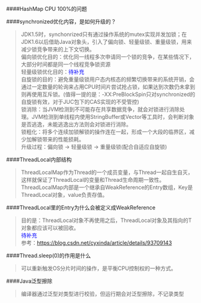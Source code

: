 ####HashMap CPU 100%的问题

####synchronized优化内容，是如何升级的？
> JDK1.5时，synchonrized只有通过操作系统的mutex实现并发加锁；在JDK1.6以后借助Java对象头，引入了偏向锁、轻量级锁、重量级锁，用来减少锁竞争带来的上下文切换。    
> 偏向锁优化目的：优化同一线程多次申请同一个锁的竞争，在某些情况下，大部分时间都是同一个线程竞争锁资源    
> 轻量级锁优化目的：<font color="blue">待补充</font>  
> 自旋锁的目的：避免重量级锁用户态内核态的频繁切换带来的系统开销，会通过一定数量的轮询来占用CPU时间片尝试抢占锁，如果达到次数仍未拿到则再使用互斥锁。(值得一提的是：-XX:PreBlockSpin只对synchronized的自旋锁有效，对于JUC包下的CAS实现的不受管控)  
> 锁消除：当JVM检测到不可能存在共享数据竞争，就会对锁进行消除处理。JVM检测到单线程内使用StringBuffer或Vector等工具时，会判断对象是否逃逸，未能逃逸出方法则会对锁进行消除。  
> 锁粗化：将多个连续加锁解锁的操作连在一起，形成一个大段的临界区，减少加解锁带来的性能损耗。  
> 升级过程：偏向锁 -> 轻量级锁 -> 重量级锁(配合自适应自旋锁)   

####ThreadLocal内部结构
> ThreadLocalMap作为Thread的一个成员变量，与Thread一起自生自灭，这样就保证了ThreadLocal的变量和Thread生命周期一致性。  
> ThreadLocalMap内部是一个继承自WeakReference的Entry数组，Key是ThreadLocal对象，value负责存值。

####ThreadLocal里的Entry为什么会被定义成WeakReference
> 目的是：ThreadLocal对象不再使用之后，ThreadLocal对象及其指向的T对象都应该可以被回收。  
> <font color="blue">待补充</font>  
> 参考：https://blog.csdn.net/cyxinda/article/details/93709143

####Thread.sleep(0)的作用是什么
> 可以重新触发OS分片时间的操作，是平衡CPU控制权的一种方式。

####Java泛型擦除
> 编译器通过泛型对类型进行校验，但运行期会对泛型擦除，不记录类型